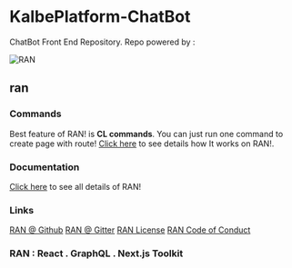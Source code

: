 # KalbePlatform-ChatBot

ChatBot Front End Repository. Repo powered by :

![RAN](https://user-images.githubusercontent.com/694940/29736531-6ab509e8-8a02-11e7-8e61-66e5ea4e29b8.png)

## ran

### Commands

Best feature of RAN! is **CL commands**. You can just run one command to create page with route! [Click here](docs/Commands.md) to see details how It works on RAN!.

### Documentation

[Click here](https://www.rantoolkit.com/) to see all details of RAN!

### Links

[RAN @ Github](https://github.com/Sly777/ran)
[RAN @ Gitter](https://gitter.im/ran-boilerplate/Lobby)
[RAN License](https://github.com/Sly777/ran/blob/master/LICENSE.md)
[RAN Code of Conduct](https://github.com/Sly777/ran/blob/master/CODE_OF_CONDUCT.md)

### RAN : React . GraphQL . Next.js Toolkit
